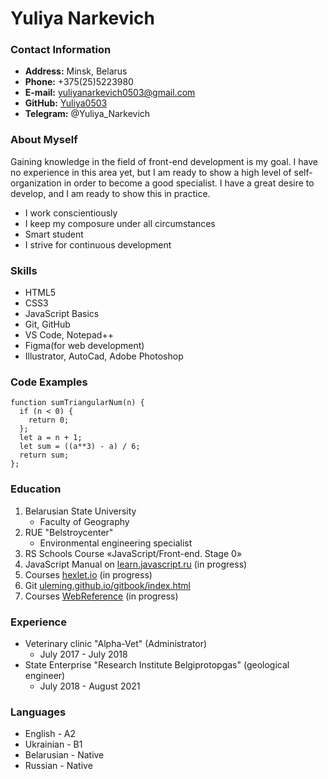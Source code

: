 # Yuliya Narkevich #
### Contact Information ###

* __Address:__ Minsk, Belarus
* __Phone:__ +375(25)5223980
* __E-mail:__ [yuliyanarkevich0503@gmail.com](yuliyanarkevich0503@gmail.com)
* __GitHub:__ [Yuliya0503](https://github.com/Yuliya0503)
* __Telegram:__ @Yuliya_Narkevich
### About Myself ###
Gaining knowledge in the field of front-end development is my goal. I have no experience in this area yet, but I am ready to show a high level of self-organization in order to become a good specialist. I have a great desire to develop, and I am ready to show this in practice.
* I work conscientiously
* I keep my composure under all circumstances
* Smart student
* I strive for continuous development
### Skills ###
* HTML5
* CSS3
* JavaScript Basics
* Git, GitHub
* VS Code, Notepad++
* Figma(for web development)
* Illustrator, AutoCad, Adobe Photoshop
### Code Examples ###
``` 
function sumTriangularNum(n) {
  if (n < 0) {
    return 0;
  };
  let a = n + 1;
  let sum = ((a**3) - a) / 6;
  return sum;
};
  ```
### Education ###
  1. Belarusian State University
      * Faculty of Geography
  1. RUE "Belstroycenter"
      * Environmental engineering specialist
  1. RS Schools Course «JavaScript/Front-end. Stage 0»
  1. JavaScript Manual on [learn.javascript.ru](https://learn.javascript.ru) (in progress)
  1. Сourses [hexlet.io](https://ru.hexlet.io) (in progress)
  1. Git [uleming.github.io/gitbook/index.html](https://uleming.github.io/gitbook/index.html)
  1. Courses [WebReference](https://webref.ru) (in progress)
### Experience ###
  * Veterinary clinic "Alpha-Vet" (Administrator)
      * July 2017 - July 2018
  * State Enterprise "Research Institute Belgiprotopgas" (geological engineer)
      * July 2018 - August 2021
### Languages ###
* English - A2
* Ukrainian - B1
* Belarusian  - Native
* Russian - Native